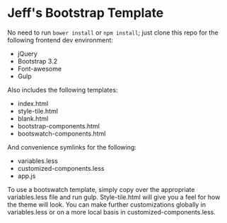 Jeff's Bootstrap Template
=========================

No need to run `bower install` or `npm install`; just clone this repo for the following frontend dev environment:

* jQuery
* Bootstrap 3.2
* Font-awesome
* Gulp

Also includes the following templates:
* index.html
* style-tile.html
* blank.html
* bootstrap-components.html
* bootswatch-components.html

And convenience symlinks for the following:

* variables.less
* customized-components.less
* app.js

To use a bootswatch template, simply copy over the appropriate variables.less file and run gulp. Style-tile.html will give you a feel for how the theme will look. You can make further customizations globally in variables.less or on a more local basis in customized-components.less.



